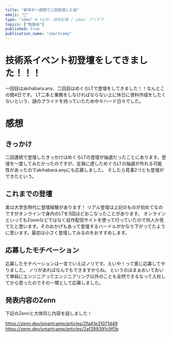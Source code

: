 ```yaml
---
title: "新卒が一週間で二回登壇した話"
emoji: "🦭"
type: "idea" # tech: 技術記事 / idea: アイデア
topics: ["勉強会"]
published: true
publication_name: "smartcamp"
---
```


# 技術系イベント初登壇をしてきました！！！
一回目はakihabara.any、二回目はめぐろLTで登壇をしてきました！！なんとこの間4日です。
LT二本と業務をしなければならない上に休日に資料作成をしたくないという、謎のプライドを持っていたため中々ハード日々でした。

# 感想
## きっかけ
二回連続で登壇したきっかけはめぐろLTの登壇が抽選だったことにあります。登壇を一度してみたかったのですが、定員に達しためぐろLTの抽選が外れる可能性があったのでakihabara.anyにも応募しました。
そしたら見事2つとも登壇ができたという。

## これまでの登壇
実は大学生時代に登壇経験があります！
リアル登壇は上記のものが初めてなのですがオンラインで身内のLTを3回ほどおこなったことがあります。
オンラインといってもZoomなどではなく自作配信サイトを使って行っていたので何人か見てたと思います。そのおかげもあって登壇するハードルがかなり下がってたように思います。最初は小さく登壇してみるのをおすすめします。

## 応募したモチベーション
応募したモチベーションは一言でいえばノリです。えいや！って感じ応募してやりました。
ノリがあればなんでもできますからね。
というのはまぁおいておいて単純にエンジニアってエンジニアリング以外のことも全然できるなって入社してから思ったのでその一環として応募しました。

## 発表内容のZenn
下記のZennと大体同じ内容を話しました！

https://zenn.dev/smartcamp/articles/2fa41e31071d49
https://zenn.dev/smartcamp/articles/2af289391c9f0b